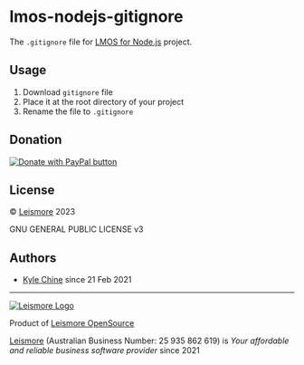 # lmos-nodejs-gitignore

The `.gitignore` file for [LMOS for Node.js](https://nodejs.lmos.leismore.org) project.

## Usage

1. Download `gitignore` file
2. Place it at the root directory of your project
3. Rename the file to `.gitignore`

## Donation

[![Donate with PayPal button](https://www.paypalobjects.com/en_AU/i/btn/btn_donateCC_LG.gif "PayPal - The safer, easier way to pay online!")](https://www.paypal.com/donate/?hosted_button_id=7JP6Y2PKH3G8L)

## License

© [Leismore](https://www.leismore.co) 2023

GNU GENERAL PUBLIC LICENSE v3

## Authors

* [Kyle Chine](https://kyle-chine.leismore.co) since 21 Feb 2021

---

[![Leismore Logo](https://logos.leismore.co/en/3-0-0/light/textual-margins.svg)](https://lmos.leismore.org)

Product of [Leismore OpenSource](https://lmos.leismore.org)

[Leismore](https://www.leismore.co) (Australian Business Number: 25 935 862 619) is *Your affordable and reliable business software provider* since 2021
